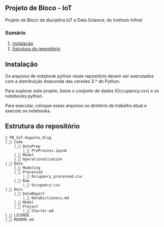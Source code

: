 ## Projeto de Bloco - IoT
Projeto de Bloco da disciplina IoT e Data Science, do Instituto Infnet

### Sumário

1. [Instalação](#installation)
2. [Estrutura do repositório](#structure)


## <a name="installation">Instalação</a>

Os arquivos de notebook python neste repositório devem ser executados com a distribuição Anaconda das versões 3.* do Python.

Para explorar este projeto, baixe o conjunto de dados (Occupancy.csv) e os notebooks python.

Para executar, coloque esses arquivos no diretório de trabalho atual e execute os notebooks.

## <a name="structure">Estrutura do repositório </a>
```
📂 PB_IoT-Augusta_Klug
|_📁 Code
    |_📁 DataPrep
        |_📄 PreProcess.ipynb
    |_📁 Model
    |_📁 Operationalization
|_📁 Data
    |_📁 Modeling
    |_📁 Processed
        |_📄 Occupancy_processed.csv
    |_📁 Raw
        |_📄 Occupancy.csv
|_📁 Docs
    |_📁 DataReport
        |_📄 DataDictionary.md
    |_📁 Model
    |_📁 Project
        |_📄 Charter.md
|_📄 LICENSE
|_📄 README.md
```